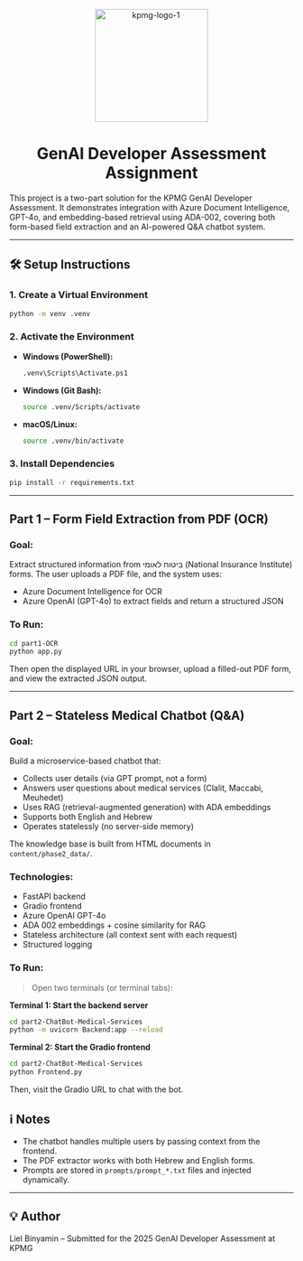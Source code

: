 <p align="center">
  <img src="https://github.com/user-attachments/assets/ed5b23ba-3e7e-46fd-a18c-8fcc520bee52" alt="kpmg-logo-1" width="200" />
</p>

<h1 align="center">GenAI Developer Assessment Assignment</h1>

This project is a two-part solution for the KPMG GenAI Developer Assessment. It demonstrates integration with Azure Document Intelligence, GPT-4o, and embedding-based retrieval using ADA-002, covering both form-based field extraction and an AI-powered Q\&A chatbot system.

---

## 🛠️ Setup Instructions

### 1. Create a Virtual Environment

```bash
python -m venv .venv
```

### 2. Activate the Environment

* **Windows (PowerShell):**

  ```bash
  .venv\Scripts\Activate.ps1
  ```

* **Windows (Git Bash):**

  ```bash
  source .venv/Scripts/activate
  ```

* **macOS/Linux:**

  ```bash
  source .venv/bin/activate
  ```

### 3. Install Dependencies

```bash
pip install -r requirements.txt
```

---

## Part 1 – Form Field Extraction from PDF (OCR)

### Goal:

Extract structured information from ביטוח לאומי (National Insurance Institute) forms. The user uploads a PDF file, and the system uses:

* Azure Document Intelligence for OCR
* Azure OpenAI (GPT-4o) to extract fields and return a structured JSON

### To Run:

```bash
cd part1-OCR
python app.py
```

Then open the displayed URL in your browser, upload a filled-out PDF form, and view the extracted JSON output.

---

## Part 2 – Stateless Medical Chatbot (Q\&A)

### Goal:

Build a microservice-based chatbot that:

* Collects user details (via GPT prompt, not a form)
* Answers user questions about medical services (Clalit, Maccabi, Meuhedet)
* Uses RAG (retrieval-augmented generation) with ADA embeddings
* Supports both English and Hebrew
* Operates statelessly (no server-side memory)

The knowledge base is built from HTML documents in `content/phase2_data/`.

### Technologies:

* FastAPI backend
* Gradio frontend
* Azure OpenAI GPT-4o
* ADA 002 embeddings + cosine similarity for RAG
* Stateless architecture (all context sent with each request)
* Structured logging

### To Run:

> Open two terminals (or terminal tabs):

**Terminal 1: Start the backend server**

```bash
cd part2-ChatBot-Medical-Services
python -m uvicorn Backend:app --reload
```

**Terminal 2: Start the Gradio frontend**

```bash
cd part2-ChatBot-Medical-Services
python Frontend.py
```

Then, visit the Gradio URL to chat with the bot.


## ℹ️ Notes

* The chatbot handles multiple users by passing context from the frontend.
* The PDF extractor works with both Hebrew and English forms.
* Prompts are stored in `prompts/prompt_*.txt` files and injected dynamically.

---

## 💡 Author

Liel Binyamin – Submitted for the 2025 GenAI Developer Assessment at KPMG
